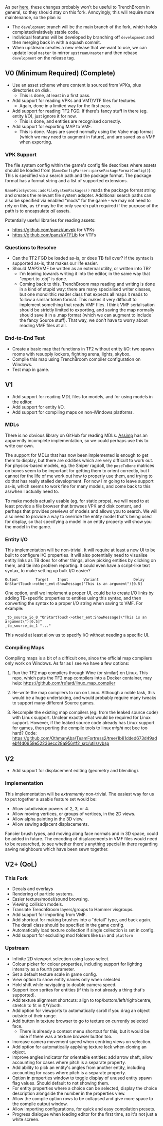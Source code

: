 As per [here](https://github.com/TrenchBroom/TrenchBroom/issues/4072), these changes probably won't be useful to TrenchBroom in general, so they should stay on this fork. Annoyingly, this will require more maintenance, so the plan is:

* The `development` branch will be the main branch of the fork, which holds completed/relatively stable code.
* Individual features will be developed by branching off `development` and then merging back in with a squash commit.
* When upstream creates a new release that we want to use, we can update local `master` to mirror `upstream/master` and then rebase `development` on the release tag.

## V0 (Minimum Required) (Complete)

* Use an asset scheme where content is sourced from VPKs, plus directories on disk.
	* This is done, at least in a first pass.
* Add support for reading VPKs and VMT/VTF files for textures.
	* Again, done in a limited way for the first pass.
* Add support for reading TF2 FGD. If there's fancy stuff in there (eg. entity I/O), just ignore it for now.
	* This is done, and entities are recognised correctly.
* Add support for exporting MAP to VMF.
	* This is done. Maps are saved normally using the Valve map format (which we may need to augment in future), and are saved as a VMF when exporting.

### VPK Support

The file system config within the game's config file describes where assets should be loaded from (`GameConfigParser::parsePackageFormatConfig()`). This is specified via a search path and the package format. The package format has a format string and a list of supported extensions.

`GameFileSystem::addFileSystemPackages()` reads the package format string and creates the relevant file system adapter. Additional search paths can also be specified via enabled "mods" for the game - we may not need to rely on this, as `tf` may be the only search path required if the purpose of the path is to encapsulate _all_ assets.

Potentially useful libraries for reading assets:

* https://github.com/panzi/unvpk for VPKs
* https://github.com/panzi/VTFLib for VTFs

### Questions to Resolve

* Can the TF2 FGD be loaded as-is, or does TB fall over? If the syntax is supported as-is, that makes our life easier.
* Should MAP2VMF be written as an external utility, or written into TB?
	* I'm leaning towards writing it into the editor, in the same way that "export to .obj" is done.
	* Coming back to this, TrenchBroom map reading and writing is done in a kind of stupid way: there are many specialised writer classes, but one monolithic reader class that expects all maps it reads to follow a similar token format. This makes it very difficult to implement something that reads VMF files. I think VMF serialisation should be strictly limited to exporting, and saving the map normally should save it in a .map format (which we can augment to include the fancy Source stuff). That way, we don't have to worry about reading VMF files at all.

### End-to-End Test

* Create a basic map that functions in TF2 without entity I/O: two spawn rooms with resupply lockers, fighting arena, lights, skybox.
* Compile this map using TrenchBroom compiler configuration on Windows.
* Test map in game.

## V1

* Add support for reading MDL files for models, and for using models in the editor.
* Add support for entity I/O.
* Add support for compiling maps on non-Windows platforms.

### MDLs

There is no obvious library on GitHub for reading MDLs. [Assimp](https://github.com/assimp/assimp/blob/master/code/AssetLib/MDL/MDLLoader.h#L142) has an apparently incomplete implementation, so we could perhaps use this to write our own.

The support for MDLs that has now been implemented is enough to get them to display, but there are oddities which are very difficult to work out. For physics-based models, eg. the Sniper ragdoll, the `poseToBone` matrices on bones seem to be important for getting them to orient correctly, but I cannot for the life of me work out how to properly use them, and trying to do that has really stalled development. For now I'm going to leave support as-is, which seems to work fine for many models, and come back to this as/when I actually need to.

To make models actually usable (eg. for static props), we will need to at least provide a file browser that browses VPK and disk content, and perhaps that provides previews of models and allows you to search. We will also need to provide a way to override the entity model that's being used for display, so that specifying a model in an entity property will show you the model in the game.

### Entity I/O

This implementation will be non-trivial. It will require at least a new UI to be built to configure I/O properties. It will also potentially need to visualise entity links as TB does for other things, allow picking entities by clicking on them, and tie into problem reporting. It could even have a script-like text syntax, to make setting up bulk I/O easier?

```
Output        Target    Input       Variant                Delay
OnStartTouch->other_ent:ShowMessage("This is an argument")[0.5]
```

One option, until we implement a proper UI, could be to create I/O links by adding TB-specific properties to entities using this syntax, and then converting the syntax to a proper I/O string when saving to VMF. For example:

```
_tb_source_io_0 "OnStartTouch->other_ent:ShowMessage(\"This is an argument\")[0.5]"
_tb_source_io_1 "..."
```

This would at least allow us to specify I/O without needing a specific UI.

### Compiling Maps

Compiling maps is a bit of a difficult one, since the official map compilers only work on Windows. As far as I see we have a few options:

1. Run the TF2 map compilers through Wine (or similar) on Linux.
	This repo, which puts the TF2 map compilers into a Docker container, may help: https://github.com/re1ard/linux_map_compiler

2. Re-write the map compilers to run on Linux.
	Although a noble task, this would be a huge undertaking, and would probably require many tweaks to support many different Source games.

3. Recompile the existing map compilers (eg. from the leaked source code) with Linux support.
	Unclear exactly what would be required for Linux support. However, if the leaked source code already has Linux support for games, then porting the compile tools to linux _might_ not bee too hard?
	Code: https://github.com/OthmanAba/TeamFortress2/tree/1b81dded673d49adebf4d0958e52236ecc28a956/tf2_src/utils/vbsp

## V2

* Add support for displacement editing (geometry and blending).

### Implementation

This implementation will be _extrememly_ non-trivial. The easiest way for us to put together a usable feature set would be:

* Allow subdivision powers of 2, 3, or 4.
* Allow moving vertices, or groups of vertices, in the 2D views.
* Allow alpha painting in the 3D view.
* Allow sewing adjacent displacements.

Fancier brush types, and moving along face normals and in 3D space, could be added in future. The encoding of displacements in VMF files would need to be researched, to see whether there's anything special in there regarding saving neighbours which have been sewn together.

## V2+ (QoL)

### This Fork

* Decals and overlays
* Rendering of particle systems.
* Easier texture/model/sound browsing.
* Viewing collision models.
* Translate TrenchBroom layers/groups to Hammer visgroups.
* Add support for importing from VMF.
* Add shortcut for making brushes into a "detail" type, and back again. The detail class should be specified in the game config.
* Automatically load texture collection if single collection is set in config.
* Add support for excluding mod folders like `bin` and `platform`

### Upstream

* Infinite 2D viewport selection using lasso select.
* Colour picker for colour properties, including support for lighting intensity as a fourth parameter.
* Set a default texture scale in game config.
* View option to show entity names only when selected.
* Hold shift while navigating to double camera speed.
* Support icon sprites for entities (if this is not already a thing that's supported).
* Add texture alignment shortcuts: align to top/bottom/left/right/centre, stretch to fit in X/Y/both.
* Add option for viewports to automatically scroll if you drag an object outside of their range.
* Add button in texture browser to go to texture on currently selected face.
	* There is already a context menu shortcut for this, but it would be nice if there was a texture browser button too.
* Increase camera movement speed when centring views on selection.
* Add option for automatically applying texture lock when cloning an object.
* Improve angles indicator for orientable entities: add arrow shaft, allow accounting for cases where pitch is a separate property.
* Add ability to pick an entity's angles from another entity, including accounting for cases where pitch is a separate property.
* Option in properties window to toggle display of unused entity spawn flag values. Should default to not showing them.
* For entity properties where a choice can be selected, display the choice description alongside the number in the properties view.
* Allow the compile option rows to be collapsed and give more space to the compile output window.
* Allow importing configurations, for quick and easy compilation presets.
* Progress dialogue when loading editor for the first time, so it's not just a white screen.
